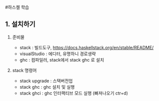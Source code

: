 #하스켈 학습

## 1. 설치하기

1. 준비물
    - stack : 빌드도구, https://docs.haskellstack.org/en/stable/README/
    - visualStudio : 에디터, 유명하니 경로생략
    - ghc : 컴파일러, stack에서 stack ghc 로 설치

2. stack 명령어
    - stack upgrade : 스택버전업
    - stack ghc : ghc 설치 및 실행
    - stack ghci : ghc 인터랙티브 모드 실행 (빠져나오기 ctr+d)